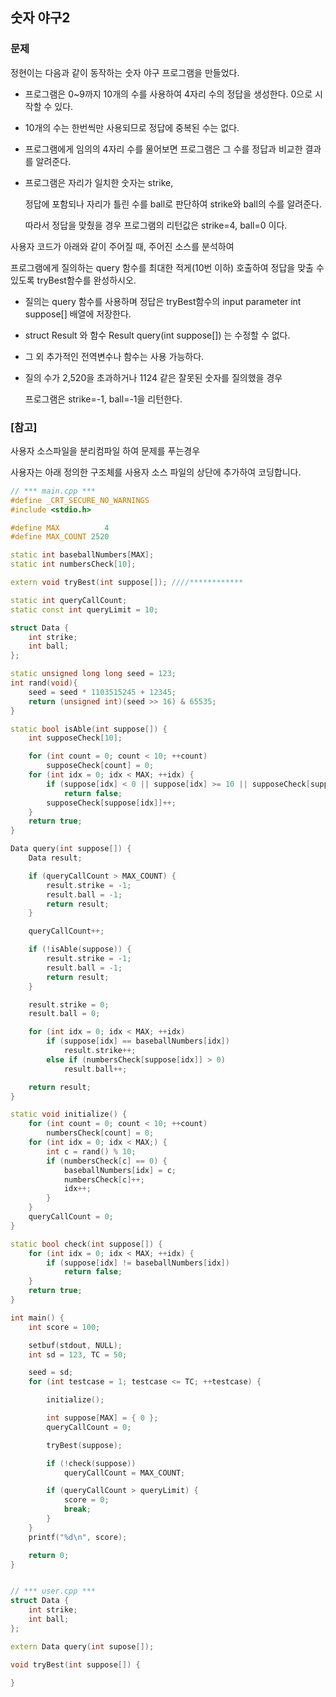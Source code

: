 ## 숫자 야구2

### 문제

정현이는 다음과 같이 동작하는 숫자 야구 프로그램을 만들었다.

* 프로그램은 0~9까지 10개의 수를 사용하여 4자리 수의 정답을 생성한다. 0으로 시작할 수 있다.
* 10개의 수는 한번씩만 사용되므로 정답에 중복된 수는 없다.
* 프로그램에게 임의의 4자리 수를 물어보면 프로그램은 그 수를 정답과 비교한 결과를 알려준다.
* 프로그램은 자리가 일치한 숫자는 strike,

  정답에 포함되나 자리가 틀린 수를 ball로 판단하여 strike와 ball의 수를 알려준다.

  따라서 정답을 맞췄을 경우 프로그램의 리턴값은 strike=4, ball=0 이다.


사용자 코드가 아래와 같이 주어질 때, 주어진 소스를 분석하여

프로그램에게 질의하는 query 함수를 최대한 적게(10번 이하) 호출하여 정답을 맞출 수 있도록 tryBest​함수를 완성하시오.


* 질의는 query 함수를 사용하며 정답은 tryBest함수의 input parameter int suppose[] 배열에 저장한다.

* struct Result 와 함수 Result query(int suppose[]) 는 수정할 수 없다.

* 그 외 추가적인 전역변수나 함수는 사용 가능하다.

* 질의 수가 2,520을 초과하거나 1124 같은 잘못된 숫자를 질의했을 경우

   프로그램은 strike=-1, ball=-1을 리턴한다.


### [참고]

사용자 소스파일을 분리컴파일 하여 문제를 푸는경우

사용자는 아래 정의한 구조체를 사용자 소스 파일의 상단에 추가하여 코딩합니다.


```cpp
// *** main.cpp ***
#define _CRT_SECURE_NO_WARNINGS
#include <stdio.h>

#define MAX          4
#define MAX_COUNT 2520

static int baseballNumbers[MAX];
static int numbersCheck[10];

extern void tryBest(int suppose[]); ////************

static int queryCallCount;
static const int queryLimit = 10;

struct Data {
    int strike;
    int ball;
};

static unsigned long long seed = 123;
int rand(void){
    seed = seed * 1103515245 + 12345;
    return (unsigned int)(seed >> 16) & 65535;
}

static bool isAble(int suppose[]) {
    int supposeCheck[10];

    for (int count = 0; count < 10; ++count)
        supposeCheck[count] = 0;
    for (int idx = 0; idx < MAX; ++idx) {
        if (suppose[idx] < 0 || suppose[idx] >= 10 || supposeCheck[suppose[idx]] > 0)
            return false;
        supposeCheck[suppose[idx]]++;
    }
    return true;
}

Data query(int suppose[]) {
    Data result;

    if (queryCallCount > MAX_COUNT) {
        result.strike = -1;
        result.ball = -1;
        return result;
    }

    queryCallCount++;

    if (!isAble(suppose)) {
        result.strike = -1;
        result.ball = -1;
        return result;
    }

    result.strike = 0;
    result.ball = 0;

    for (int idx = 0; idx < MAX; ++idx)
        if (suppose[idx] == baseballNumbers[idx])
            result.strike++;
        else if (numbersCheck[suppose[idx]] > 0)
            result.ball++;

    return result;
}

static void initialize() {
    for (int count = 0; count < 10; ++count)
        numbersCheck[count] = 0;
    for (int idx = 0; idx < MAX;) {
        int c = rand() % 10;
        if (numbersCheck[c] == 0) {
            baseballNumbers[idx] = c;
            numbersCheck[c]++;
            idx++;
        }
    }
    queryCallCount = 0;
}

static bool check(int suppose[]) {
    for (int idx = 0; idx < MAX; ++idx) {
        if (suppose[idx] != baseballNumbers[idx])
            return false;
    }
    return true;
}

int main() {
    int score = 100;

    setbuf(stdout, NULL);
    int sd = 123, TC = 50;

    seed = sd;
    for (int testcase = 1; testcase <= TC; ++testcase) {

        initialize();

        int suppose[MAX] = { 0 };
        queryCallCount = 0;

        tryBest(suppose);

        if (!check(suppose))
            queryCallCount = MAX_COUNT;

        if (queryCallCount > queryLimit) {
            score = 0;
            break;
        }
    }
    printf("%d\n", score);

    return 0;
}


// *** user.cpp ***
struct Data {
    int strike;
    int ball;
};

extern Data query(int supose[]);

void tryBest(int suppose[]) {

}
```
